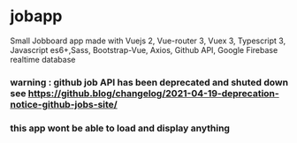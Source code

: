 # jobapp
Small Jobboard app made with Vuejs 2, Vue-router 3, Vuex 3, Typescript 3, Javascript es6+,Sass, Bootstrap-Vue, Axios, Github API, Google Firebase realtime database

### warning : github job API has been deprecated and shuted down see https://github.blog/changelog/2021-04-19-deprecation-notice-github-jobs-site/ 
### this app wont be able to load and display anything 
